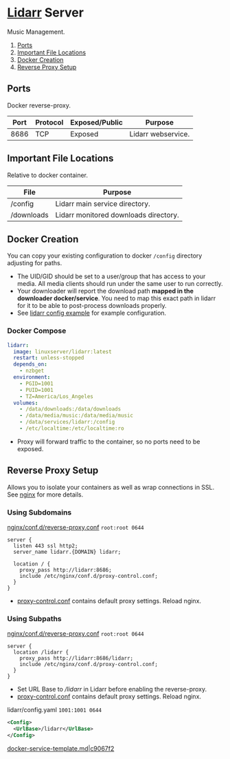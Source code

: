 [Lidarr][ef] Server
===================
Music Management.

1. [Ports](#ports)
1. [Important File Locations](#important-file-locations)
1. [Docker Creation](#docker-creation)
1. [Reverse Proxy Setup](#reverse-proxy-setup)

Ports
-----
Docker reverse-proxy.

| Port | Protocol | Exposed/Public | Purpose            |
|------|----------|----------------|--------------------|
| 8686 | TCP      | Exposed        | Lidarr webservice. |

Important File Locations
------------------------
Relative to docker container.

| File       | Purpose                               |
|------------|---------------------------------------|
| /config    | Lidarr main service directory.        |
| /downloads | Lidarr monitored downloads directory. |

Docker Creation
---------------
You can copy your existing configuration to docker `/config` directory
adjusting for paths.

* The UID/GID should be set to a user/group that has access to your media. All
  media clients should run under the same user to run correctly.
* Your downloader will report the download path **mapped in the downloader
  docker/service**. You need to map this exact path in lidarr for it to be able
  to post-process downloads properly.
* See [lidarr config example][id] for example configuration.

### Docker Compose
```yaml
lidarr:
  image: linuxserver/lidarr:latest
  restart: unless-stopped
  depends_on:
    - nzbget
  environment:
    - PGID=1001
    - PUID=1001
    - TZ=America/Los_Angeles
  volumes:
    - /data/downloads:/data/downloads
    - /data/media/music:/data/media/music
    - /data/services/lidarr:/config
    - /etc/localtime:/etc/localtime:ro
```
* Proxy will forward traffic to the container, so no ports need to be exposed.

Reverse Proxy Setup
-------------------
Allows you to isolate your containers as well as wrap connections in SSL. See
[nginx][ref8d] for more details.

### Using Subdomains
[nginx/conf.d/reverse-proxy.conf][je] `root:root 0644`
```nginx
server {
  listen 443 ssl http2;
  server_name lidarr.{DOMAIN} lidarr;

  location / {
    proxy_pass http://lidarr:8686;
    include /etc/nginx/conf.d/proxy-control.conf;
  }
}
```
* [proxy-control.conf][refci] contains default proxy settings. Reload nginx.

### Using Subpaths
[nginx/conf.d/reverse-proxy.conf][je] `root:root 0644`
```nginx
server {
  location /lidarr {
    proxy_pass http://lidarr:8686/lidarr;
    include /etc/nginx/conf.d/proxy-control.conf;
  }
}
```
* Set URL Base to _/lidarr_ in Lidarr before enabling the reverse-proxy.
* [proxy-control.conf][refci] contains default proxy settings. Reload nginx.

lidarr/config.yaml `1001:1001 0644`
```xml
<Config>
  <UrlBase>/lidarr</UrlBase>
</Config>
```

[docker-service-template.md|c9067f2][XX]

[ef]: https://hub.docker.com/r/linuxserver/lidarr/
[id]: lidarr.config.md
[je]: https://gist.github.com/IronicBadger/362c408d1f2c27a0503cb9252b508140#file-bash_aliases
[XX]: https://github.com/r-pufky/docs/blob/c9067f2bc3d0aeb0f2915e63f8cd9515c00640a2/services/docker-service-template.md

[refci]: ../nginx/proxy-control.conf
[ref8d]: ../nginx/README.md